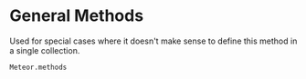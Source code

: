 # General Methods
Used for special cases where it doesn't make sense to define this method in a single collection.

    Meteor.methods